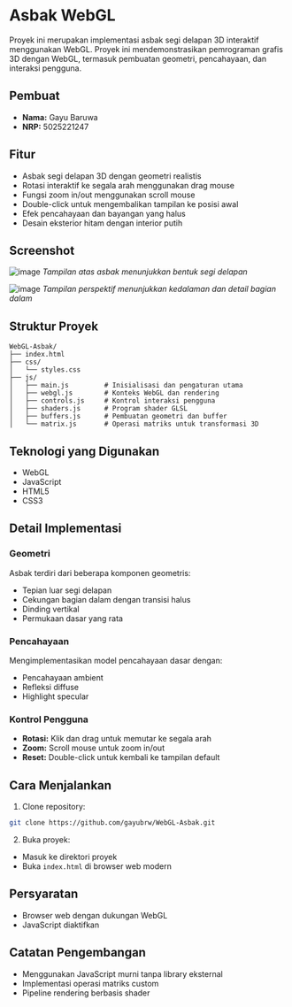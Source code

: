 # Asbak WebGL

Proyek ini merupakan implementasi asbak segi delapan 3D interaktif menggunakan WebGL. Proyek ini mendemonstrasikan pemrograman grafis 3D dengan WebGL, termasuk pembuatan geometri, pencahayaan, dan interaksi pengguna.

## Pembuat
- **Nama:** Gayu Baruwa
- **NRP:** 5025221247

## Fitur
- Asbak segi delapan 3D dengan geometri realistis
- Rotasi interaktif ke segala arah menggunakan drag mouse
- Fungsi zoom in/out menggunakan scroll mouse
- Double-click untuk mengembalikan tampilan ke posisi awal
- Efek pencahayaan dan bayangan yang halus
- Desain eksterior hitam dengan interior putih

## Screenshot
![image](https://github.com/user-attachments/assets/7a3b38c1-0306-42b7-b9c5-4c9f4a0d618f)
*Tampilan atas asbak menunjukkan bentuk segi delapan*

![image](https://github.com/user-attachments/assets/b442ead2-a579-4049-9671-2741ed02a62a)
*Tampilan perspektif menunjukkan kedalaman dan detail bagian dalam*

## Struktur Proyek
```
WebGL-Asbak/
├── index.html
├── css/
│   └── styles.css
├── js/
│   ├── main.js         # Inisialisasi dan pengaturan utama
│   ├── webgl.js        # Konteks WebGL dan rendering
│   ├── controls.js     # Kontrol interaksi pengguna
│   ├── shaders.js      # Program shader GLSL
│   ├── buffers.js      # Pembuatan geometri dan buffer
│   └── matrix.js       # Operasi matriks untuk transformasi 3D
```

## Teknologi yang Digunakan
- WebGL
- JavaScript
- HTML5
- CSS3

## Detail Implementasi

### Geometri
Asbak terdiri dari beberapa komponen geometris:
- Tepian luar segi delapan
- Cekungan bagian dalam dengan transisi halus
- Dinding vertikal
- Permukaan dasar yang rata

### Pencahayaan
Mengimplementasikan model pencahayaan dasar dengan:
- Pencahayaan ambient
- Refleksi diffuse
- Highlight specular

### Kontrol Pengguna
- **Rotasi:** Klik dan drag untuk memutar ke segala arah
- **Zoom:** Scroll mouse untuk zoom in/out
- **Reset:** Double-click untuk kembali ke tampilan default

## Cara Menjalankan
1. Clone repository:
```bash
git clone https://github.com/gayubrw/WebGL-Asbak.git
```

2. Buka proyek:
- Masuk ke direktori proyek
- Buka `index.html` di browser web modern

## Persyaratan
- Browser web dengan dukungan WebGL
- JavaScript diaktifkan

## Catatan Pengembangan
- Menggunakan JavaScript murni tanpa library eksternal
- Implementasi operasi matriks custom
- Pipeline rendering berbasis shader
